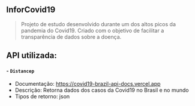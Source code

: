 ## InforCovid19
> Projeto de estudo desenvolvido durante um dos altos picos da pandemia do Covid19. Criado com o objetivo de facilitar a transparência de dados sobre a doença.
 
## API utilizada:

#### - `Distancep`
- Documentação: https://covid19-brazil-api-docs.vercel.app
- Descrição: Retorna dados dos casos da Covid19 no Brasil e no mundo
- Tipos de retorno: json
